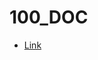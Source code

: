 # 100_DOC
* [Link](https://www.geeksforgeeks.org/100-days-of-code-with-gfg-get-committed-to-a-challenge/)
